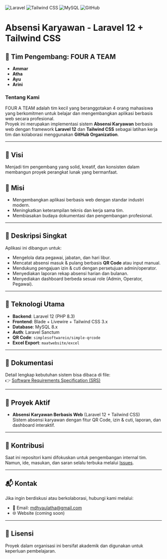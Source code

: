 


![Laravel](https://img.shields.io/badge/Laravel-12-red?logo=laravel)
![Tailwind CSS](https://img.shields.io/badge/TailwindCSS-3-blue?logo=tailwindcss)
![MySQL](https://img.shields.io/badge/MySQL-8.0-orange?logo=mysql)
![GitHub](https://img.shields.io/badge/GitHub-Org-green?logo=github)



# Absensi Karyawan - Laravel 12 + Tailwind CSS

## 👥 Tim Pengembang: FOUR A TEAM
- **Ammar**  
- **Atha**  
- **Ayu**  
- **Arini**

### Tentang Kami
FOUR A TEAM adalah tim kecil yang beranggotakan 4 orang mahasiswa yang berkomitmen untuk belajar dan mengembangkan aplikasi berbasis web secara profesional.  
Proyek ini merupakan implementasi sistem **Absensi Karyawan** berbasis web dengan framework **Laravel 12** dan **Tailwind CSS** sebagai latihan kerja tim dan kolaborasi menggunakan **GitHub Organization**.

---

## 🎯 Visi
Menjadi tim pengembang yang solid, kreatif, dan konsisten dalam membangun proyek perangkat lunak yang bermanfaat.

## 🚀 Misi
- Mengembangkan aplikasi berbasis web dengan standar industri modern.  
- Meningkatkan keterampilan teknis dan kerja sama tim.  
- Membiasakan budaya dokumentasi dan pengembangan profesional.  

---

## 📌 Deskripsi Singkat
Aplikasi ini dibangun untuk:
- Mengelola data pegawai, jabatan, dan hari libur.  
- Mencatat absensi masuk & pulang berbasis **QR Code** atau input manual.  
- Mendukung pengajuan izin & cuti dengan persetujuan admin/operator.  
- Menyediakan laporan rekap absensi harian dan bulanan.  
- Menyediakan dashboard berbeda sesuai role (Admin, Operator, Pegawai).

---

## 🚀 Teknologi Utama
- **Backend**: Laravel 12 (PHP 8.3)  
- **Frontend**: Blade + Livewire + Tailwind CSS 3.x  
- **Database**: MySQL 8.x  
- **Auth**: Laravel Sanctum  
- **QR Code**: `simplesoftwareio/simple-qrcode`  
- **Excel Export**: `maatwebsite/excel`  

---

## 📄 Dokumentasi
Detail lengkap kebutuhan sistem bisa dibaca di file:  
👉 [Software Requirements Specification (SRS)](./SRS.md)

---


## 📂 Proyek Aktif
- **Absensi Karyawan Berbasis Web** (Laravel 12 + Tailwind CSS)  
  Sistem absensi karyawan dengan fitur QR Code, izin & cuti, laporan, dan dashboard interaktif.  

---

## 🤝 Kontribusi
Saat ini repositori kami difokuskan untuk pengembangan internal tim.  
Namun, ide, masukan, dan saran selalu terbuka melalui [Issues](../../issues).  

---

## 📬 Kontak
Jika ingin berdiskusi atau berkolaborasi, hubungi kami melalui:  
- 📧 Email: mdhyaulatha@gmail.com
- 🌐 Website (coming soon)  

---

## 📜 Lisensi
Proyek dalam organisasi ini bersifat akademik dan digunakan untuk keperluan pembelajaran.  
